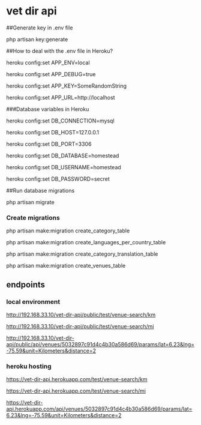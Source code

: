 # vet dir api

##Generate key in .env file

php artisan key:generate

##How to deal with the .env file in Heroku?

heroku config:set APP_ENV=local

heroku config:set APP_DEBUG=true

heroku config:set APP_KEY=SomeRandomString

heroku config:set APP_URL=http://localhost

###Database variables in Heroku

heroku config:set DB_CONNECTION=mysql

heroku config:set DB_HOST=127.0.0.1

heroku config:set DB_PORT=3306

heroku config:set DB_DATABASE=homestead

heroku config:set DB_USERNAME=homestead

heroku config:set DB_PASSWORD=secret

##Run database migrations

php artisan migrate

### Create migrations

php artisan make:migration create_category_table

php artisan make:migration create_languages_per_country_table

php artisan make:migration create_category_translation_table

php artisan make:migration create_venues_table

## endpoints

### local environment

http://192.168.33.10/vet-dir-api/public/test/venue-search/km

http://192.168.33.10/vet-dir-api/public/test/venue-search/mi

http://192.168.33.10/vet-dir-api/public/api/venues/5032897c91d4c4b30a586d69/params/lat=6.23&lng=-75.59&unit=Kilometers&distance=2

### heroku hosting

https://vet-dir-api.herokuapp.com/test/venue-search/km

https://vet-dir-api.herokuapp.com/test/venue-search/mi

https://vet-dir-api.herokuapp.com/api/venues/5032897c91d4c4b30a586d69/params/lat=6.23&lng=-75.59&unit=Kilometers&distance=2
